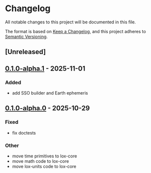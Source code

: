 # Changelog

All notable changes to this project will be documented in this file.

The format is based on [Keep a Changelog](https://keepachangelog.com/en/1.0.0/),
and this project adheres to [Semantic Versioning](https://semver.org/spec/v2.0.0.html).

## [Unreleased]

## [0.1.0-alpha.1](https://github.com/lox-space/lox/compare/lox-core-v0.1.0-alpha.0...lox-core-v0.1.0-alpha.1) - 2025-11-01

### Added

- add SSO builder and Earth ephemeris

## [0.1.0-alpha.0](https://github.com/lox-space/lox/releases/tag/lox-core-v0.1.0-alpha.0) - 2025-10-29

### Fixed

- fix doctests

### Other

- move time primitives to lox-core
- move math code to lox-core
- move lox-units code to lox-core
